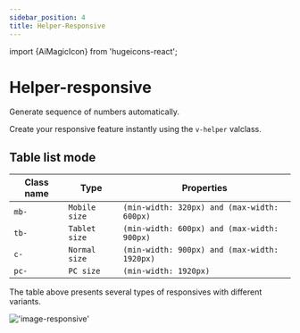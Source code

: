 ```yaml
---
sidebar_position: 4
title: Helper-Responsive
---
```


import {AiMagicIcon} from 'hugeicons-react';

# Helper-responsive <AiMagicIcon className='icon' />

Generate sequence of numbers automatically.

Create your responsive feature instantly using the `v-helper` valclass.

## Table list mode

| Class name  | Type | Properties |
|-------------|------|------------|
| `mb-`      | `Mobile size` | `(min-width: 320px) and (max-width: 600px)` |
| `tb-`     | `Tablet size` | `(min-width: 600px) and (max-width: 900px)` |
| `c-`     | `Normal size` | `(min-width: 900px) and (max-width: 1920px)` |
| `pc-`     | `PC size` | `(min-width: 1920px)` |

The table above presents several types of responsives with different variants.

!['image-responsive'](/img/responsive.png)
